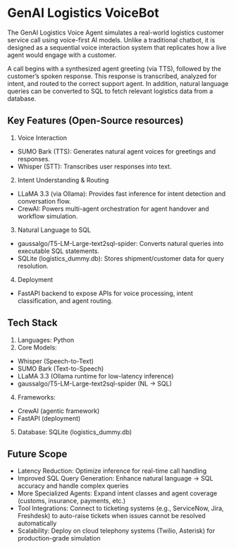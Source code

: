 # GenAI Logistics VoiceBot
The GenAI Logistics Voice Agent simulates a real-world logistics customer service call using voice-first AI models. Unlike a traditional chatbot, it is designed as a sequential voice interaction system that replicates how a live agent would engage with a customer.

A call begins with a synthesized agent greeting (via TTS), followed by the customer’s spoken response. This response is transcribed, analyzed for intent, and routed to the correct support agent. In addition, natural language queries can be converted to SQL to fetch relevant logistics data from a database.

## Key Features (Open-Source resources)
1. Voice Interaction
- SUMO Bark (TTS): Generates natural agent voices for greetings and responses.
- Whisper (STT): Transcribes user responses into text.
2. Intent Understanding & Routing
- LLaMA 3.3 (via Ollama): Provides fast inference for intent detection and conversation flow.
- CrewAI: Powers multi-agent orchestration for agent handover and workflow simulation.
3. Natural Language to SQL
- gaussalgo/T5-LM-Large-text2sql-spider: Converts natural queries into executable SQL statements.
- SQLite (logistics_dummy.db): Stores shipment/customer data for query resolution.
4. Deployment
- FastAPI backend to expose APIs for voice processing, intent classification, and agent routing.

## Tech Stack
1. Languages: Python
2. Core Models:
- Whisper (Speech-to-Text)
- SUMO Bark (Text-to-Speech)
- LLaMA 3.3 (Ollama runtime for low-latency inference)
- gaussalgo/T5-LM-Large-text2sql-spider (NL → SQL)
4. Frameworks:
- CrewAI (agentic framework)
- FastAPI (deployment)
5. Database: SQLite (logistics_dummy.db)

## Future Scope
- Latency Reduction: Optimize inference for real-time call handling
- Improved SQL Query Generation: Enhance natural language → SQL accuracy and handle complex queries
- More Specialized Agents: Expand intent classes and agent coverage (customs, insurance, payments, etc.)
- Tool Integrations: Connect to ticketing systems (e.g., ServiceNow, Jira, Freshdesk) to auto-raise tickets when issues cannot be resolved automatically
- Scalability: Deploy on cloud telephony systems (Twilio, Asterisk) for production-grade simulation

